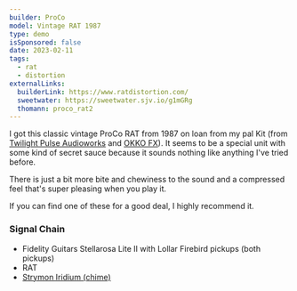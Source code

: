 ```yaml
---
builder: ProCo
model: Vintage RAT 1987
type: demo
isSponsored: false
date: 2023-02-11
tags:
  - rat
  - distortion
externalLinks:
  builderLink: https://www.ratdistortion.com/
  sweetwater: https://sweetwater.sjv.io/g1mGRg
  thomann: proco_rat2
---
```


I got this classic vintage ProCo RAT from 1987 on loan from my pal Kit (from [Twilight Pulse Audioworks](/demos/twilight-pulse-audioworks-konstante) and [OKKO FX](/demos/okko-fx-twin-sonic-mkii)). It seems to be a special unit with some kind of secret sauce because it sounds nothing like anything I've tried before.

There is just a bit more bite and chewiness to the sound and a compressed feel that's super pleasing when you play it.

If you can find one of these for a good deal, I highly recommend it.

### Signal Chain

- Fidelity Guitars Stellarosa Lite II with Lollar Firebird pickups (both pickups)
- RAT
- [Strymon Iridium (chime)](/demos/strymon-iridium)
